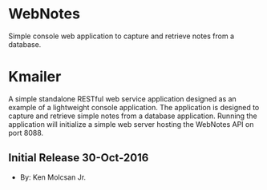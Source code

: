 # WebNotes
Simple console web application to capture and retrieve notes from a database.

Kmailer
==========

A simple standalone RESTful web service application designed as an example of a lightweight console application. The application is designed to capture and retrieve simple notes from a database application.  Running the application will initialize a simple web server hosting the WebNotes API on port 8088.

Initial Release 30-Oct-2016
----------
- By: Ken Molcsan Jr.
